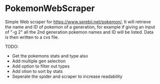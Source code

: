 # PokemonWebScraper
Simple Web scraper for https://www.serebii.net/pokemon/. It will retrieve the name and ID of pokemon of a generation, for example if giving an input of "-g 2" all the 2nd generation pokemon names and ID will be listed. Data is then written to a cvs file.

TODO:
* Get the pokemons stats and type also
* Add multiple gen selection
* Add option to filter out types
* Add otion to sort by stats
* Seperate the spider and scraper to increase readability
